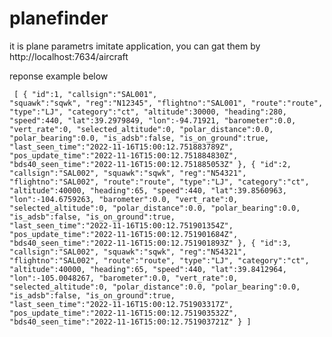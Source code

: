 # planefinder

it is plane parametrs imitate application, you can gat them by http://localhost:7634/aircraft


reponse example below
<code><pre>
[
   {
      "id":1,
      "callsign":"SAL001",
      "squawk":"sqwk",
      "reg":"N12345",
      "flightno":"SAL001",
      "route":"route",
      "type":"LJ",
      "category":"ct",
      "altitude":30000,
      "heading":280,
      "speed":440,
      "lat":39.2979849,
      "lon":-94.71921,
      "barometer":0.0,
      "vert_rate":0,
      "selected_altitude":0,
      "polar_distance":0.0,
      "polar_bearing":0.0,
      "is_adsb":false,
      "is_on_ground":true,
      "last_seen_time":"2022-11-16T15:00:12.751883789Z",
      "pos_update_time":"2022-11-16T15:00:12.751884830Z",
      "bds40_seen_time":"2022-11-16T15:00:12.751885053Z"
   },
   {
      "id":2,
      "callsign":"SAL002",
      "squawk":"sqwk",
      "reg":"N54321",
      "flightno":"SAL002",
      "route":"route",
      "type":"LJ",
      "category":"ct",
      "altitude":40000,
      "heading":65,
      "speed":440,
      "lat":39.8560963,
      "lon":-104.6759263,
      "barometer":0.0,
      "vert_rate":0,
      "selected_altitude":0,
      "polar_distance":0.0,
      "polar_bearing":0.0,
      "is_adsb":false,
      "is_on_ground":true,
      "last_seen_time":"2022-11-16T15:00:12.751901354Z",
      "pos_update_time":"2022-11-16T15:00:12.751901684Z",
      "bds40_seen_time":"2022-11-16T15:00:12.751901893Z"
   },
   {
      "id":3,
      "callsign":"SAL002",
      "squawk":"sqwk",
      "reg":"N54321",
      "flightno":"SAL002",
      "route":"route",
      "type":"LJ",
      "category":"ct",
      "altitude":40000,
      "heading":65,
      "speed":440,
      "lat":39.8412964,
      "lon":-105.0048267,
      "barometer":0.0,
      "vert_rate":0,
      "selected_altitude":0,
      "polar_distance":0.0,
      "polar_bearing":0.0,
      "is_adsb":false,
      "is_on_ground":true,
      "last_seen_time":"2022-11-16T15:00:12.751903317Z",
      "pos_update_time":"2022-11-16T15:00:12.751903532Z",
      "bds40_seen_time":"2022-11-16T15:00:12.751903721Z"
   }
]</pre></code>
